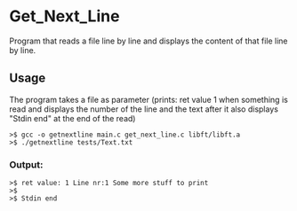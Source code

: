 # Get_Next_Line
Program that reads a file line by line and displays the content of that file line by line.
## Usage
The program takes a file as parameter (prints: ret value 1 when something is read and displays the number of the line and the text after it also displays "Stdin end" at the end of the read)
````
>$ gcc -o getnextline main.c get_next_line.c libft/libft.a
>$ ./getnextline tests/Text.txt
````
### Output:
````
>$ ret value: 1 Line nr:1 Some more stuff to print
>$
>$ Stdin end
````
